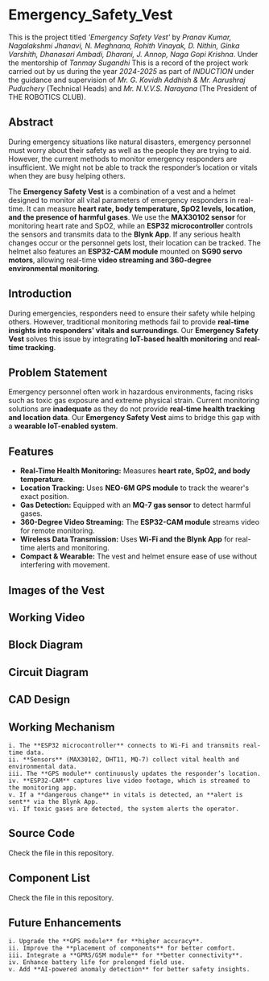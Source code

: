 # Emergency_Safety_Vest

This is the project titled *'Emergency Safety Vest'* by *Pranav Kumar, Nagalakshmi Jhanavi, N. Meghnana, Rohith Vinayak, D. Nithin, Ginka Varshith, Dhanasari Ambadi, Dharani, J. Annop, Naga Gopi Krishna*. Under the mentorship of *Tanmay Sugandhi*
This is a record of the project work carried out by us during the year *2024-2025* as part of *INDUCTION* under the guidance and supervision of *Mr. G. Kovidh Addhish & Mr. Aarushraj Puduchery* (Technical Heads) and *Mr. N.V.V.S. Narayana* (The President of THE ROBOTICS CLUB).

## Abstract
During emergency situations like natural disasters, emergency personnel must worry about their safety as well as the people they are trying to aid. However, the current methods to monitor emergency responders are insufficient. We might not be able to track the responder’s location or vitals when they are busy helping others.

The **Emergency Safety Vest** is a combination of a vest and a helmet designed to monitor all vital parameters of emergency responders in real-time. It can measure **heart rate, body temperature, SpO2 levels, location, and the presence of harmful gases**. We use the **MAX30102 sensor** for monitoring heart rate and SpO2, while an **ESP32 microcontroller** controls the sensors and transmits data to the **Blynk App**. If any serious health changes occur or the personnel gets lost, their location can be tracked. The helmet also features an **ESP32-CAM module** mounted on **SG90 servo motors**, allowing real-time **video streaming and 360-degree environmental monitoring**.

## Introduction
During emergencies, responders need to ensure their safety while helping others. However, traditional monitoring methods fail to provide **real-time insights into responders' vitals and surroundings**. Our **Emergency Safety Vest** solves this issue by integrating **IoT-based health monitoring** and **real-time tracking**.

## Problem Statement
Emergency personnel often work in hazardous environments, facing risks such as toxic gas exposure and extreme physical strain. Current monitoring solutions are **inadequate** as they do not provide **real-time health tracking and location data**. Our **Emergency Safety Vest** aims to bridge this gap with a **wearable IoT-enabled system**.

## Features
- **Real-Time Health Monitoring:** Measures **heart rate, SpO2, and body temperature**.
- **Location Tracking:** Uses **NEO-6M GPS module** to track the wearer's exact position.
- **Gas Detection:** Equipped with an **MQ-7 gas sensor** to detect harmful gases.
- **360-Degree Video Streaming:** The **ESP32-CAM module** streams video for remote monitoring.
- **Wireless Data Transmission:** Uses **Wi-Fi and the Blynk App** for real-time alerts and monitoring.
- **Compact & Wearable:** The vest and helmet ensure ease of use without interfering with movement.

## Images of the Vest


## Working Video


## Block Diagram


## Circuit Diagram


## CAD Design


## Working Mechanism
    i. The **ESP32 microcontroller** connects to Wi-Fi and transmits real-time data.
    ii. **Sensors** (MAX30102, DHT11, MQ-7) collect vital health and environmental data.
    iii. The **GPS module** continuously updates the responder’s location.
    iv. **ESP32-CAM** captures live video footage, which is streamed to the monitoring app.
    v. If a **dangerous change** in vitals is detected, an **alert is sent** via the Blynk App.
    vi. If toxic gases are detected, the system alerts the operator.

## Source Code
Check the file in this repository.

## Component List
Check the file in this repository.

## Future Enhancements
    i. Upgrade the **GPS module** for **higher accuracy**.
    ii. Improve the **placement of components** for better comfort.
    iii. Integrate a **GPRS/GSM module** for **better connectivity**.
    iv. Enhance battery life for prolonged field use.
    v. Add **AI-powered anomaly detection** for better safety insights.


